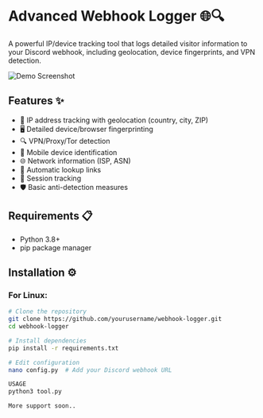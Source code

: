 # Advanced Webhook Logger 🌐🔍

A powerful IP/device tracking tool that logs detailed visitor information to your Discord webhook, including geolocation, device fingerprints, and VPN detection.

![Demo Screenshot](https://files.catbox.moe/p1vfwp.png)

## Features ✨

- 📌 IP address tracking with geolocation (country, city, ZIP)
- 🖥️ Detailed device/browser fingerprinting
- 🔍 VPN/Proxy/Tor detection
- 📱 Mobile device identification
- 🌐 Network information (ISP, ASN)
- 🔗 Automatic lookup links
- 💾 Session tracking
- 🛡️ Basic anti-detection measures

## Requirements 📋

- Python 3.8+
- pip package manager

## Installation ⚙️

### For Linux:
```bash
# Clone the repository
git clone https://github.com/yourusername/webhook-logger.git
cd webhook-logger

# Install dependencies
pip install -r requirements.txt

# Edit configuration
nano config.py  # Add your Discord webhook URL

USAGE
python3 tool.py

More support soon..
